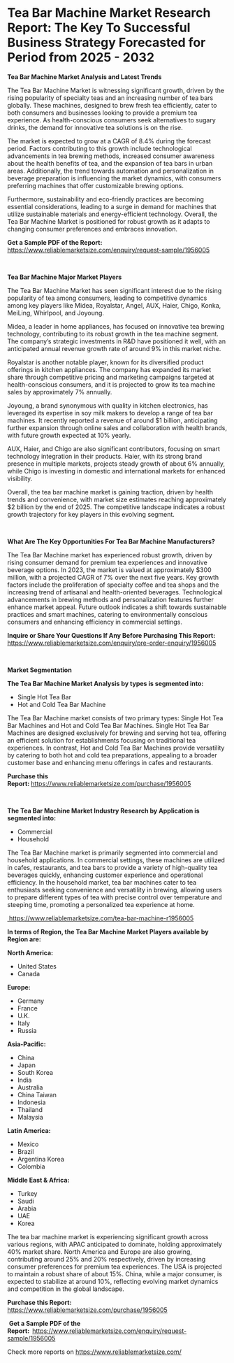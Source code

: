 <p><h1>Tea Bar Machine Market Research Report: The Key To Successful Business Strategy Forecasted for Period from 2025 - 2032</h1></p><p><strong>Tea Bar Machine Market Analysis and Latest Trends</strong></p>
<p><p>The Tea Bar Machine Market is witnessing significant growth, driven by the rising popularity of specialty teas and an increasing number of tea bars globally. These machines, designed to brew fresh tea efficiently, cater to both consumers and businesses looking to provide a premium tea experience. As health-conscious consumers seek alternatives to sugary drinks, the demand for innovative tea solutions is on the rise.</p><p>The market is expected to grow at a CAGR of 8.4% during the forecast period. Factors contributing to this growth include technological advancements in tea brewing methods, increased consumer awareness about the health benefits of tea, and the expansion of tea bars in urban areas. Additionally, the trend towards automation and personalization in beverage preparation is influencing the market dynamics, with consumers preferring machines that offer customizable brewing options. </p><p>Furthermore, sustainability and eco-friendly practices are becoming essential considerations, leading to a surge in demand for machines that utilize sustainable materials and energy-efficient technology. Overall, the Tea Bar Machine Market is positioned for robust growth as it adapts to changing consumer preferences and embraces innovation.</p></p>
<p><strong>Get a Sample PDF of the Report:&nbsp;</strong> <a href="https://www.reliablemarketsize.com/enquiry/request-sample/1956005?utm_campaign=3564&utm_medium=2&utm_source=Github&utm_content=ia&utm_term=05042025&utm_id=tea-bar-machine">https://www.reliablemarketsize.com/enquiry/request-sample/1956005</a></p>
<p>&nbsp;</p>
<p><strong>Tea Bar Machine Major Market Players</strong></p>
<p><p>The Tea Bar Machine Market has seen significant interest due to the rising popularity of tea among consumers, leading to competitive dynamics among key players like Midea, Royalstar, Angel, AUX, Haier, Chigo, Konka, MeiLing, Whirlpool, and Joyoung. </p><p>Midea, a leader in home appliances, has focused on innovative tea brewing technology, contributing to its robust growth in the tea machine segment. The company’s strategic investments in R&D have positioned it well, with an anticipated annual revenue growth rate of around 9% in this market niche.</p><p>Royalstar is another notable player, known for its diversified product offerings in kitchen appliances. The company has expanded its market share through competitive pricing and marketing campaigns targeted at health-conscious consumers, and it is projected to grow its tea machine sales by approximately 7% annually.</p><p>Joyoung, a brand synonymous with quality in kitchen electronics, has leveraged its expertise in soy milk makers to develop a range of tea bar machines. It recently reported a revenue of around $1 billion, anticipating further expansion through online sales and collaboration with health brands, with future growth expected at 10% yearly.</p><p>AUX, Haier, and Chigo are also significant contributors, focusing on smart technology integration in their products. Haier, with its strong brand presence in multiple markets, projects steady growth of about 6% annually, while Chigo is investing in domestic and international markets for enhanced visibility.</p><p>Overall, the tea bar machine market is gaining traction, driven by health trends and convenience, with market size estimates reaching approximately $2 billion by the end of 2025. The competitive landscape indicates a robust growth trajectory for key players in this evolving segment.</p></p>
<p>&nbsp;</p>
<p><strong>What Are The Key Opportunities For Tea Bar Machine Manufacturers?</strong></p>
<p><p>The Tea Bar Machine market has experienced robust growth, driven by rising consumer demand for premium tea experiences and innovative beverage options. In 2023, the market is valued at approximately $300 million, with a projected CAGR of 7% over the next five years. Key growth factors include the proliferation of specialty coffee and tea shops and the increasing trend of artisanal and health-oriented beverages. Technological advancements in brewing methods and personalization features further enhance market appeal. Future outlook indicates a shift towards sustainable practices and smart machines, catering to environmentally conscious consumers and enhancing efficiency in commercial settings.</p></p>
<p><strong>Inquire or Share Your Questions If Any Before Purchasing This Report:</strong> <a href="https://www.reliablemarketsize.com/enquiry/pre-order-enquiry/1956005?utm_campaign=3564&utm_medium=2&utm_source=Github&utm_content=ia&utm_term=05042025&utm_id=tea-bar-machine">https://www.reliablemarketsize.com/enquiry/pre-order-enquiry/1956005</a></p>
<p>&nbsp;</p>
<p><strong>Market Segmentation</strong></p>
<p><strong>The Tea Bar Machine Market Analysis by types is segmented into:</strong></p>
<p><ul><li>Single Hot Tea Bar</li><li>Hot and Cold Tea Bar Machine</li></ul></p>
<p><p>The Tea Bar Machine market consists of two primary types: Single Hot Tea Bar Machines and Hot and Cold Tea Bar Machines. Single Hot Tea Bar Machines are designed exclusively for brewing and serving hot tea, offering an efficient solution for establishments focusing on traditional tea experiences. In contrast, Hot and Cold Tea Bar Machines provide versatility by catering to both hot and cold tea preparations, appealing to a broader customer base and enhancing menu offerings in cafes and restaurants.</p></p>
<p><strong>Purchase this Report:&nbsp;</strong><a href="https://www.reliablemarketsize.com/purchase/1956005?utm_campaign=3564&utm_medium=2&utm_source=Github&utm_content=ia&utm_term=05042025&utm_id=tea-bar-machine">https://www.reliablemarketsize.com/purchase/1956005</a></p>
<p>&nbsp;</p>
<p><strong>The Tea Bar Machine Market Industry Research by Application is segmented into:</strong></p>
<p><ul><li>Commercial</li><li>Household</li></ul></p>
<p><p>The Tea Bar Machine market is primarily segmented into commercial and household applications. In commercial settings, these machines are utilized in cafes, restaurants, and tea bars to provide a variety of high-quality tea beverages quickly, enhancing customer experience and operational efficiency. In the household market, tea bar machines cater to tea enthusiasts seeking convenience and versatility in brewing, allowing users to prepare different types of tea with precise control over temperature and steeping time, promoting a personalized tea experience at home.</p></p>
<p><a href="https://www.reliablemarketsize.com/tea-bar-machine-r1956005?utm_campaign=3564&utm_medium=2&utm_source=Github&utm_content=ia&utm_term=05042025&utm_id=tea-bar-machine">&nbsp;https://www.reliablemarketsize.com/tea-bar-machine-r1956005</a></p>
<p><strong>In terms of Region, the Tea Bar Machine Market Players available by Region are:</strong></p>
<p>
    <p> <strong> North America: </strong>
        <ul>
            <li>United States</li>
            <li>Canada</li>
        </ul>
        </p> 
    <p> <strong> Europe: </strong>
        <ul>
            <li>Germany</li>
            <li>France</li>
            <li>U.K.</li>
            <li>Italy</li>
            <li>Russia</li>
        </ul>
        </p> 
    <p> <strong> Asia-Pacific: </strong>
        <ul>
            <li>China</li>
            <li>Japan</li>
            <li>South Korea</li>
            <li>India</li>
            <li>Australia</li>
            <li>China Taiwan</li>
            <li>Indonesia</li>
            <li>Thailand</li>
            <li>Malaysia</li>
        </ul>
        </p> 
    <p> <strong> Latin America: </strong>
        <ul>
            <li>Mexico</li>
            <li>Brazil</li>
            <li>Argentina Korea</li>
            <li>Colombia</li>
        </ul>
        </p> 
    <p> <strong> Middle East & Africa: </strong>
        <ul>
            <li>Turkey</li>
            <li>Saudi</li>
            <li>Arabia</li>
            <li>UAE</li>
            <li>Korea</li>
        </ul>
    </p>
    </p>
<p><p>The tea bar machine market is experiencing significant growth across various regions, with APAC anticipated to dominate, holding approximately 40% market share. North America and Europe are also growing, contributing around 25% and 20% respectively, driven by increasing consumer preferences for premium tea experiences. The USA is projected to maintain a robust share of about 15%. China, while a major consumer, is expected to stabilize at around 10%, reflecting evolving market dynamics and competition in the global landscape.</p></p>
<p><strong>Purchase this Report: </strong><a href="https://www.reliablemarketsize.com/purchase/1956005?utm_campaign=3564&utm_medium=2&utm_source=Github&utm_content=ia&utm_term=05042025&utm_id=tea-bar-machine">https://www.reliablemarketsize.com/purchase/1956005</a></p>
<p>&nbsp;<strong>Get a Sample PDF of the Report:&nbsp;&nbsp;</strong><a href="https://www.reliablemarketsize.com/enquiry/request-sample/1956005?utm_campaign=3564&utm_medium=2&utm_source=Github&utm_content=ia&utm_term=05042025&utm_id=tea-bar-machine">https://www.reliablemarketsize.com/enquiry/request-sample/1956005</a></p>
<p><strong></strong></p>
<p>Check more reports on <a href="https://www.reliablemarketsize.com/?utm_campaign=3564&utm_medium=2&utm_source=Github&utm_content=ia&utm_term=05042025&utm_id=tea-bar-machine">https://www.reliablemarketsize.com/</a></p>